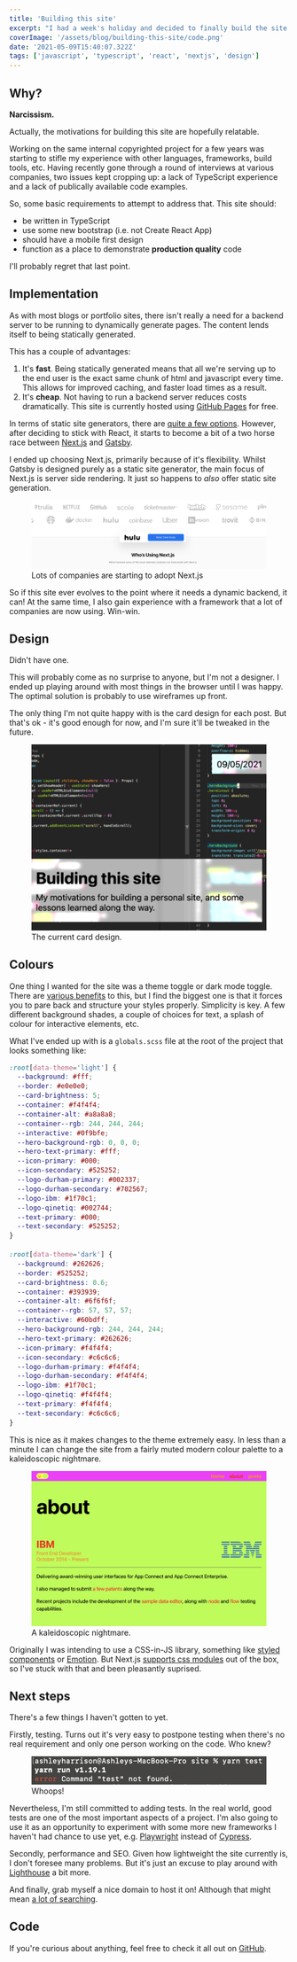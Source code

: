 ```yaml
---
title: 'Building this site'
excerpt: "I had a week's holiday and decided to finally build the site I've been telling myself I'll do for the last 6 years."
coverImage: '/assets/blog/building-this-site/code.png'
date: '2021-05-09T15:40:07.322Z'
tags: ['javascript', 'typescript', 'react', 'nextjs', 'design']
---
```


## Why?

**Narcissism.**

Actually, the motivations for building this site are hopefully relatable.

Working on the same internal copyrighted project for a few years was starting to stifle my experience with other languages, frameworks, build tools, etc. Having recently gone through a round of interviews at various companies, two issues kept cropping up: a lack of TypeScript experience and a lack of publically available code examples.

So, some basic requirements to attempt to address that. This site should:

- be written in TypeScript
- use some new bootstrap (i.e. not Create React App)
- should have a mobile first design
- function as a place to demonstrate **production quality** code

I'll probably regret that last point.

## Implementation

As with most blogs or portfolio sites, there isn't really a need for a backend server to be running to dynamically generate pages. The content lends itself to being statically generated.

This has a couple of advantages:

1. It's **fast**. Being statically generated means that all we're serving up to the end user is the exact same chunk of html and javascript every time. This allows for improved caching, and faster load times as a result.
1. It's **cheap**. Not having to run a backend server reduces costs dramatically. This site is currently hosted using [GitHub Pages](https://pages.github.com/) for free.

In terms of static site generators, there are [quite a few options](https://jamstack.org/generators). However, after deciding to stick with React, it starts to become a bit of a two horse race between [Next.js](https://nextjs.org/) and [Gatsby](https://www.gatsbyjs.com/).

I ended up choosing Next.js, primarily because of it's flexibility. Whilst Gatsby is designed purely as a static site generator, the main focus of Next.js is server side rendering. It just so happens to _also_ offer static site generation.

<figure>
  <img src='/assets/blog/building-this-site/people-using-next.png' alt="Lots of companies are starting to adopt Next.js"/>
  <figcaption>Lots of companies are starting to adopt Next.js</figcaption>
</figure>

So if this site ever evolves to the point where it needs a dynamic backend, it can! At the same time, I also gain experience with a framework that a lot of companies are now using. Win-win.

## Design

Didn't have one.

This will probably come as no surprise to anyone, but I'm not a designer. I ended up playing around with most things in the browser until I was happy. The optimal solution is probably to use wireframes up front.

The only thing I'm not quite happy with is the card design for each post. But that's ok - it's good enough for now, and I'm sure it'll be tweaked in the future.

<figure>
  <img src='/assets/blog/building-this-site/card-design.png' alt="The current card design."/>
  <figcaption>The current card design.</figcaption>
</figure>

## Colours

One thing I wanted for the site was a theme toggle or dark mode toggle. There are [various benefits](https://blog.weekdone.com/why-you-should-switch-on-dark-mode/) to this, but I find the biggest one is that it forces you to pare back and structure your styles properly. Simplicity is key. A few different background shades, a couple of choices for text, a splash of colour for interactive elements, etc.

What I've ended up with is a `globals.scss` file at the root of the project that looks something like:

```scss
:root[data-theme='light'] {
  --background: #fff;
  --border: #e0e0e0;
  --card-brightness: 5;
  --container: #f4f4f4;
  --container-alt: #a8a8a8;
  --container--rgb: 244, 244, 244;
  --interactive: #0f9bfe;
  --hero-background-rgb: 0, 0, 0;
  --hero-text-primary: #fff;
  --icon-primary: #000;
  --icon-secondary: #525252;
  --logo-durham-primary: #002337;
  --logo-durham-secondary: #702567;
  --logo-ibm: #1f70c1;
  --logo-qinetiq: #002744;
  --text-primary: #000;
  --text-secondary: #525252;
}

:root[data-theme='dark'] {
  --background: #262626;
  --border: #525252;
  --card-brightness: 0.6;
  --container: #393939;
  --container-alt: #6f6f6f;
  --container--rgb: 57, 57, 57;
  --interactive: #60bdff;
  --hero-background-rgb: 244, 244, 244;
  --hero-text-primary: #262626;
  --icon-primary: #f4f4f4;
  --icon-secondary: #c6c6c6;
  --logo-durham-primary: #f4f4f4;
  --logo-durham-secondary: #f4f4f4;
  --logo-ibm: #1f70c1;
  --logo-qinetiq: #f4f4f4;
  --text-primary: #f4f4f4;
  --text-secondary: #c6c6c6;
}
```

This is nice as it makes changes to the theme extremely easy. In less than a minute I can change the site from a fairly muted modern colour palette to a kaleidoscopic nightmare.

<figure>
  <img src='/assets/blog/building-this-site/kaleidoscopic-nightmare.png' alt="A kaleidoscopic nightmare."/>
  <figcaption>A kaleidoscopic nightmare.</figcaption>
</figure>

Originally I was intending to use a CSS-in-JS library, something like [styled components](https://styled-components.com/) or [Emotion](https://emotion.sh/docs/introduction). But Next.js [supports css modules](https://nextjs.org/docs/basic-features/built-in-css-support#adding-component-level-css) out of the box, so I've stuck with that and been pleasantly suprised.

## Next steps

There's a few things I haven't gotten to yet.

Firstly, testing. Turns out it's very easy to postpone testing when there's no real requirement and only one person working on the code. Who knew?

<figure>
  <img src='/assets/blog/building-this-site/no-tests.png' alt="Whoops!"/>
  <figcaption>Whoops!</figcaption>
</figure>

Nevertheless, I'm still committed to adding tests. In the real world, good tests are one of the most important aspects of a project. I'm also going to use it as an opportunity to experiment with some more new frameworks I haven't had chance to use yet, e.g. [Playwright](https://playwright.dev/) instead of [Cypress](https://www.cypress.io/).

Secondly, performance and SEO. Given how lightweight the site currently is, I don't foresee many problems. But it's just an excuse to play around with [Lighthouse](https://developers.google.com/web/tools/lighthouse) a bit more.

And finally, grab myself a nice domain to host it on! Although that might mean [a lot of searching](https://domains.google.com/registrar/search?searchTerm=ash&tab=1).

## Code

If you're curious about anything, feel free to check it all out on [GitHub](https://github.com/ashharrison90/ashharrison90.github.io).
